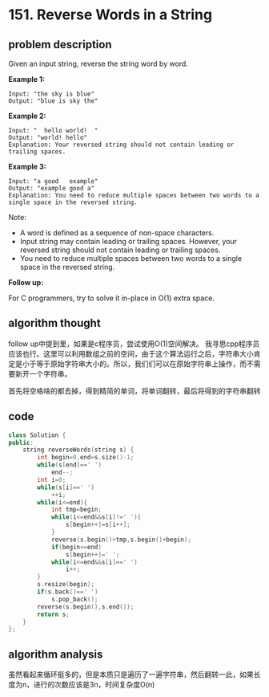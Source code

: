 # 151. Reverse Words in a String

## problem description

Given an input string, reverse the string word by word.

 
**Example 1:**

```text
Input: "the sky is blue"
Output: "blue is sky the"
```

**Example 2:**

```text
Input: "  hello world!  "
Output: "world! hello"
Explanation: Your reversed string should not contain leading or trailing spaces.
```

**Example 3:**

```text
Input: "a good   example"
Output: "example good a"
Explanation: You need to reduce multiple spaces between two words to a single space in the reversed string.
```

Note:

* A word is defined as a sequence of non-space characters.
* Input string may contain leading or trailing spaces. However, your reversed string should not contain leading or trailing spaces.
* You need to reduce multiple spaces between two words to a single space in the reversed string.
 
**Follow up:**

For C programmers, try to solve it in-place in O(1) extra space.

## algorithm thought

follow up中提到里，如果是c程序员，尝试使用O(1)空间解决。
我寻思cpp程序员应该也行。这里可以利用数组之前的空间，由于这个算法运行之后，字符串大小肯定是小于等于原始字符串大小的。所以，我们们可以在原始字符串上操作，而不需要新开一个字符串。

首先将空格啥的都去掉，得到精简的单词，将单词翻转，最后将得到的字符串翻转

## code

```c++
class Solution {
public:
    string reverseWords(string s) {
        int begin=0,end=s.size()-1;
        while(s[end]==' ')
            end--;
        int i=0;
        while(s[i]==' ')
            ++i;
        while(i<=end){
            int tmp=begin;
            while(i<=end&&s[i]!=' '){
                s[begin++]=s[i++];
            }
            reverse(s.begin()+tmp,s.begin()+begin);
            if(begin<=end)
                s[begin++]=' ';
            while(i<=end&&s[i]==' ')
                i++;
        }
        s.resize(begin);
        if(s.back()==' ')
            s.pop_back();
        reverse(s.begin(),s.end());
        return s;
    }
};
```

## algorithm analysis
虽然看起来循环挺多的，但是本质只是遍历了一遍字符串，然后翻转一此，如果长度为n，进行的次数应该是3n，时间复杂度O(n)
